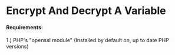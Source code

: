 <h1>Encrypt And Decrypt A Variable</h1>
<h4>Requirements:</h4>
<p>1.) PHP's "openssl module" (Installed by default on, up to date PHP versions)</p>

